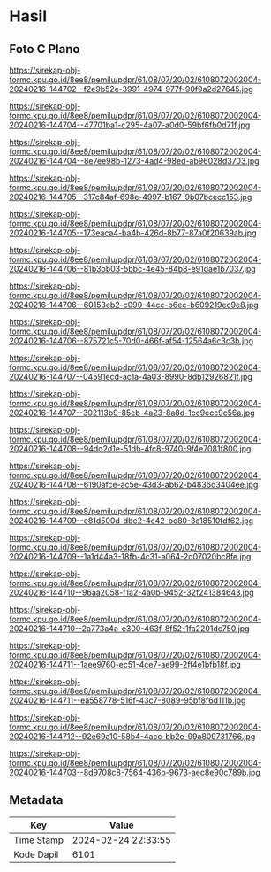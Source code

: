 # Hasil

## Foto C Plano

https://sirekap-obj-formc.kpu.go.id/8ee8/pemilu/pdpr/61/08/07/20/02/6108072002004-20240216-144702--f2e9b52e-3991-4974-977f-90f9a2d27645.jpg

https://sirekap-obj-formc.kpu.go.id/8ee8/pemilu/pdpr/61/08/07/20/02/6108072002004-20240216-144704--47701ba1-c295-4a07-a0d0-59bf6fb0d71f.jpg

https://sirekap-obj-formc.kpu.go.id/8ee8/pemilu/pdpr/61/08/07/20/02/6108072002004-20240216-144704--8e7ee98b-1273-4ad4-98ed-ab96028d3703.jpg

https://sirekap-obj-formc.kpu.go.id/8ee8/pemilu/pdpr/61/08/07/20/02/6108072002004-20240216-144705--317c84af-698e-4997-b167-9b07bcecc153.jpg

https://sirekap-obj-formc.kpu.go.id/8ee8/pemilu/pdpr/61/08/07/20/02/6108072002004-20240216-144705--173eaca4-ba4b-426d-8b77-87a0f20639ab.jpg

https://sirekap-obj-formc.kpu.go.id/8ee8/pemilu/pdpr/61/08/07/20/02/6108072002004-20240216-144706--81b3bb03-5bbc-4e45-84b8-e91dae1b7037.jpg

https://sirekap-obj-formc.kpu.go.id/8ee8/pemilu/pdpr/61/08/07/20/02/6108072002004-20240216-144706--60153eb2-c090-44cc-b6ec-b609219ec9e8.jpg

https://sirekap-obj-formc.kpu.go.id/8ee8/pemilu/pdpr/61/08/07/20/02/6108072002004-20240216-144706--875721c5-70d0-466f-af54-12564a6c3c3b.jpg

https://sirekap-obj-formc.kpu.go.id/8ee8/pemilu/pdpr/61/08/07/20/02/6108072002004-20240216-144707--04591ecd-ac1a-4a03-8990-8db12926821f.jpg

https://sirekap-obj-formc.kpu.go.id/8ee8/pemilu/pdpr/61/08/07/20/02/6108072002004-20240216-144707--302113b9-85eb-4a23-8a8d-1cc9ecc9c56a.jpg

https://sirekap-obj-formc.kpu.go.id/8ee8/pemilu/pdpr/61/08/07/20/02/6108072002004-20240216-144708--94dd2d1e-51db-4fc8-9740-9f4e7081f800.jpg

https://sirekap-obj-formc.kpu.go.id/8ee8/pemilu/pdpr/61/08/07/20/02/6108072002004-20240216-144708--6190afce-ac5e-43d3-ab62-b4836d3404ee.jpg

https://sirekap-obj-formc.kpu.go.id/8ee8/pemilu/pdpr/61/08/07/20/02/6108072002004-20240216-144709--e81d500d-dbe2-4c42-be80-3c18510fdf62.jpg

https://sirekap-obj-formc.kpu.go.id/8ee8/pemilu/pdpr/61/08/07/20/02/6108072002004-20240216-144709--1a1d44a3-18fb-4c31-a064-2d07020bc8fe.jpg

https://sirekap-obj-formc.kpu.go.id/8ee8/pemilu/pdpr/61/08/07/20/02/6108072002004-20240216-144710--96aa2058-f1a2-4a0b-9452-32f241384643.jpg

https://sirekap-obj-formc.kpu.go.id/8ee8/pemilu/pdpr/61/08/07/20/02/6108072002004-20240216-144710--2a773a4a-e300-463f-8f52-1fa2201dc750.jpg

https://sirekap-obj-formc.kpu.go.id/8ee8/pemilu/pdpr/61/08/07/20/02/6108072002004-20240216-144711--1aee9760-ec51-4ce7-ae99-2ff4e1bfb18f.jpg

https://sirekap-obj-formc.kpu.go.id/8ee8/pemilu/pdpr/61/08/07/20/02/6108072002004-20240216-144711--ea558778-516f-43c7-8089-95bf8f6d111b.jpg

https://sirekap-obj-formc.kpu.go.id/8ee8/pemilu/pdpr/61/08/07/20/02/6108072002004-20240216-144712--92e69a10-58b4-4acc-bb2e-99a809731766.jpg

https://sirekap-obj-formc.kpu.go.id/8ee8/pemilu/pdpr/61/08/07/20/02/6108072002004-20240216-144703--8d9708c8-7564-436b-9673-aec8e90c789b.jpg


## Metadata

| Key        | Value               |
| ---------- | ------------------- |
| Time Stamp | 2024-02-24 22:33:55 |
| Kode Dapil | 6101                |



